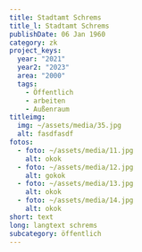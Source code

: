 ```yaml
---
title: Stadtamt Schrems
title_l: Stadtamt Schrems
publishDate: 06 Jan 1960
category: zk
project_keys:
  year: "2021"
  year2: "2023"
  area: "2000"
  tags:
    - Öffentlich
    - arbeiten
    - Außenraum
titleimg:
  img: ~/assets/media/35.jpg
  alt: fasdfasdf
fotos:
  - foto: ~/assets/media/11.jpg
    alt: okok
  - foto: ~/assets/media/12.jpg
    alt: gokok
  - foto: ~/assets/media/13.jpg
    alt: okok
  - foto: ~/assets/media/14.jpg
    alt: okok
short: text
long: langtext schrems
subcategory: öffentlich
---
```

